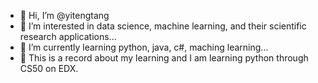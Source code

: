 - 👋 Hi, I’m @yitengtang
- 👀 I’m interested in data science, machine learning, and their scientific research applications...
- 🌱 I’m currently learning python, java, c#, maching learning...
- 💞️ This is a record about my learning and I am learning python through CS50 on EDX.

<!---
yitengtang/yitengtang is a ✨ special ✨ repository because its `README.md` (this file) appears on your GitHub profile.
You can click the Preview link to take a look at your changes.
--->
